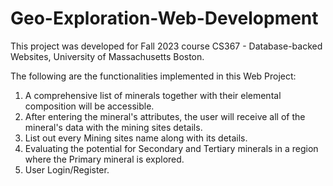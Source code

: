 # Geo-Exploration-Web-Development

This project was developed for Fall 2023 course CS367 - Database-backed Websites, University of Massachusetts Boston.

The following are the functionalities implemented in this Web Project:
1) A comprehensive list of minerals together with their elemental composition will be accessible.
2) After entering the mineral's attributes, the user will receive all of the mineral's data with the mining sites details.
3) List out every Mining sites name along with its details.
4) Evaluating the potential for Secondary and Tertiary minerals in a region where the Primary mineral is explored.
5) User Login/Register.
